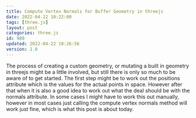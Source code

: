 ```yaml
---
title: Compute Vertex Normals for Buffer Geometry in threejs
date: 2022-04-22 10:22:00
tags: [three.js]
layout: post
categories: three.js
id: 980
updated: 2022-04-22 10:26:56
version: 1.0
---
```


The process of creating a custom geometry, or mutating a built in geometry in threejs might be a little involved, but still there is only so much to be aware of to get started. The first step might be to work out the positions attribute which is the values for the actual points in space. However after that when it is also a good idea to work out what the deal should be with the normals attribute. In some cases I might have to work this out manually, however in most cases just calling the compute vertex normals method will work just fine, which is what this post is about today.


<!-- more -->

